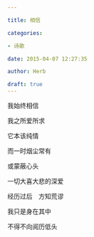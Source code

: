 ```yaml
---

title: 相信

categories:

- 诗歌

date: 2015-04-07 12:27:35

author: Herb

draft: true
---
```


我始终相信

我之所爱所求

它本该纯情

而一时烟尘常有

或蒙蔽心头

一切大喜大悲的深爱

经历过后　方知荒谬

我只是身在其中

不得不向阅历低头